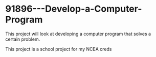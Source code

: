 # 91896---Develop-a-Computer-Program
This project will look at developing a computer program that solves a certain problem.

This project is a school project for my NCEA creds

